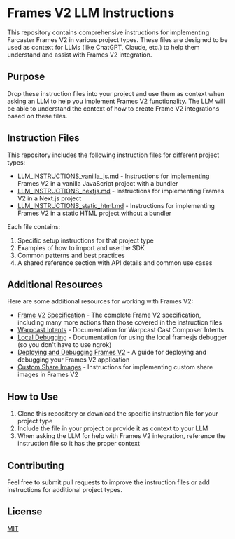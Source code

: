 # Frames V2 LLM Instructions

This repository contains comprehensive instructions for implementing Farcaster Frames V2 in various project types. These files are designed to be used as context for LLMs (like ChatGPT, Claude, etc.) to help them understand and assist with Frames V2 integration.

## Purpose

Drop these instruction files into your project and use them as context when asking an LLM to help you implement Frames V2 functionality. The LLM will be able to understand the context of how to create Frame V2 integrations based on these files.

## Instruction Files

This repository includes the following instruction files for different project types:

- [LLM_INSTRUCTIONS_vanilla_js.md](./LLM_INSTRUCTIONS_vanilla_js.md) - Instructions for implementing Frames V2 in a vanilla JavaScript project with a bundler
- [LLM_INSTRUCTIONS_nextjs.md](./LLM_INSTRUCTIONS_nextjs.md) - Instructions for implementing Frames V2 in a Next.js project
- [LLM_INSTRUCTIONS_static_html.md](./LLM_INSTRUCTIONS_static_html.md) - Instructions for implementing Frames V2 in a static HTML project without a bundler

Each file contains:
1. Specific setup instructions for that project type
2. Examples of how to import and use the SDK
3. Common patterns and best practices
4. A shared reference section with API details and common use cases

## Additional Resources

Here are some additional resources for working with Frames V2:

- [Frame V2 Specification](https://docs.farcaster.xyz/developers/frames/v2/spec) - The complete Frame V2 specification, including many more actions than those covered in the instruction files
- [Warpcast Intents](https://docs.farcaster.xyz/reference/warpcast/cast-composer-intents) - Documentation for Warpcast Cast Composer Intents
- [Local Debugging](https://framesjs.org/guides/debugger) - Documentation for using the local framesjs debugger (so you don't have to use ngrok)
- [Deploying and Debugging Frames V2](https://near-sage-684.notion.site/Deploying-a-Frame-V2-App-1a6ed943b83d807a9570d636ce23d7b5) - A guide for deploying and debugging your Frames V2 application
- [Custom Share Images](https://near-sage-684.notion.site/Custom-Share-Images-for-a-Frame-V2-1a7ed943b83d80d7a0a8c1549c4d93de) - Instructions for implementing custom share images in Frames V2

## How to Use

1. Clone this repository or download the specific instruction file for your project type
2. Include the file in your project or provide it as context to your LLM
3. When asking the LLM for help with Frames V2 integration, reference the instruction file so it has the proper context

## Contributing

Feel free to submit pull requests to improve the instruction files or add instructions for additional project types.

## License

[MIT](LICENSE) 